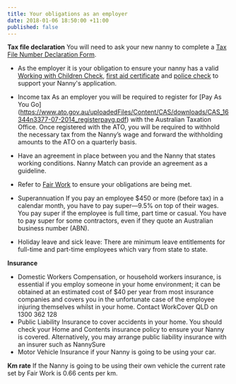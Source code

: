 ```yaml
---
title: Your obligations as an employer
date: 2018-01-06 18:50:00 +11:00
published: false
---
```


**Tax file declaration**
You will need to ask your new nanny to complete a [Tax File Number Declaration Form](https://www.ato.gov.au/uploadedFiles/Content/IND/Downloads/TFN_declaration_form_N3092.pdf).

* As the employer it is your obligation to ensure your nanny has a valid [Working with Children Check](http://www.workingwithchildren.vic.gov.au/), [first aid certificate](http://www.cbdcollege.edu.au/) and [police check](https://www.nationalcrimecheck.com.au/) to support your Nanny's application.

* Income tax
As an employer you will be required to register for [Pay As You Go] (https://www.ato.gov.au/uploadedFiles/Content/CAS/downloads/CAS_16344n3377-07-2014_registerpayg.pdf) with the Australian Taxation Office. Once registered with the ATO, you will be required to withhold the necessary tax from the Nanny’s wage and forward the withholding amounts to the ATO on a quarterly basis. 

* Have an agreement in place between you and the Nanny that states working conditions. Nanny Match can provide an agreement as a guideline. 

* Refer to [Fair Work]( https://www.fairwork.gov.au/) to ensure your obligations are being met.

* Superannuation
If you pay an employee $450 or more (before tax) in a calendar month, you have to pay super—9.5% on top of their wages. You pay super if the employee is full time, part time or casual. You have to pay super for some contractors, even if they quote an Australian business number (ABN).

* Holiday leave and sick leave: There are minimum leave entitlements for full-time and part-time employees which vary from state to state.

**Insurance**

* Domestic Workers Compensation, or household workers insurance, is essential if you employ someone in your home environment; it can be obtained at an estimated cost of $40 per year from most insurance companies and covers you in the unfortunate case of the
employee injuring themselves whilst in your home. Contact WorkCover QLD on 1300 362 128
* Public Liability Insurance to cover accidents in your home. You should check your Home and Contents insurance policy to ensure your Nanny is covered. Alternatively, you may arrange public liability insurance with an insurer such as NannySure
* Motor Vehicle Insurance if your Nanny is going to be using your car. 

**Km rate** 
If the Nanny is going to be using their own vehicle the current rate set by Fair Work is 0.66 cents per km.